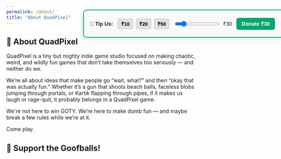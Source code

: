 ```yaml
---
permalink: /about/
title: "About QuadPixel"
---
```


## 🧠 About QuadPixel

QuadPixel is a tiny but mighty indie game studio focused on making chaotic, weird, and wildly fun games that don’t take themselves too seriously — and neither do we.

We’re all about ideas that make people go “wait, what?” and then “okay that was actually fun.” Whether it’s a gun that shoots beach balls, faceless blobs jumping through portals, or Kartik flapping through pipes, if it makes us laugh or rage-quit, it probably belongs in a QuadPixel game.

We're not here to win GOTY. We’re here to make dumb fun — and maybe break a few rules while we’re at it.

Come play.

## 💸 Support the Goofballs!

<p>
    <!-- 💸 Floating Horizontal UPI Panel -->
<div id="upiDonatePanel" style="position: fixed; top: 80px; right: 0; z-index: 9999;
background: #f9f9f9; border: 2px solid #00a86b; border-right: none; border-radius: 10px 0 0 10px;
padding: 12px 16px; display: flex; align-items: center; gap: 12px; box-shadow: -4px 4px 10px rgba(0,0,0,0.1);
font-family: sans-serif; max-width: 100%; flex-wrap: wrap;">

<strong>💸 Tip Us:</strong>

<div id="quickAmounts" style="display:flex; gap:6px;">
  <button type="button" onclick="setAmount(10)" style="padding:6px 10px; border:none; border-radius:4px;
  background:#e0e0e0; font-weight:bold; cursor:pointer;">₹10</button>
  <button type="button" onclick="setAmount(20)" style="padding:6px 10px; border:none; border-radius:4px;
  background:#e0e0e0; font-weight:bold; cursor:pointer;">₹20</button>
  <button type="button" onclick="setAmount(50)" style="padding:6px 10px; border:none; border-radius:4px;
  background:#e0e0e0; font-weight:bold; cursor:pointer;">₹50</button>
</div>

<div style="display:flex; align-items:center; gap:6px;">
  <input type="range" id="customAmount" min="1" max="200" value="30"
  style="width: 120px;" oninput="updateAmount(this.value)">
  <span id="amountLabel">₹30</span>
</div>

<a id="upiLink" href="upi://pay?pa=aatikshnew@okicici&pn=AATIKSH%20SINHA%20MINOR&cu=INR&am=30&tn=Support%20QuadPixel"
style="background:#00a86b;color:white;padding:8px 14px;border-radius:6px;
font-weight:bold;text-decoration:none;">Donate ₹30</a>
</div>

<script>
function setAmount(amount) {
  document.getElementById('customAmount').value = amount;
  updateAmount(amount);
}

function updateAmount(value) {
  document.getElementById('amountLabel').textContent = `₹${value}`;
  const upi = `upi://pay?pa=aatikshnew@okicici&pn=AATIKSH%20SINHA%20MINOR&cu=INR&am=${value}&tn=Support%20QuadPixel`;
  document.getElementById('upiLink').href = upi;
  document.getElementById('upiLink').textContent = `Donate ₹${value}`;
}
</script>

</p>